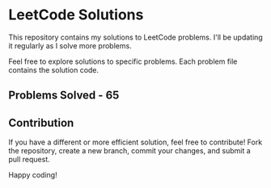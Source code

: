 # LeetCode Solutions

This repository contains my solutions to LeetCode problems. I'll be updating it regularly as I solve more problems.

Feel free to explore solutions to specific problems. Each problem file contains the solution code.

## Problems Solved - 65

## Contribution

If you have a different or more efficient solution, feel free to contribute! Fork the repository, create a new branch, commit your changes, and submit a pull request.

Happy coding!
